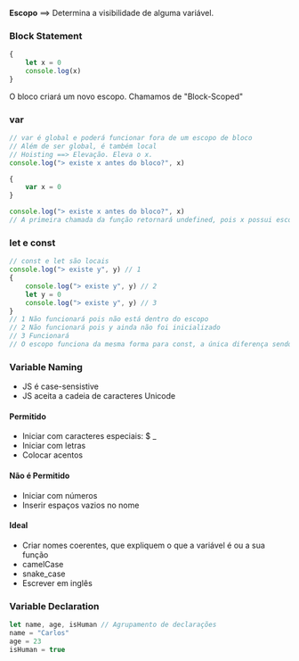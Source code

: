
**Escopo** ==> Determina a visibilidade de alguma variável.

### Block Statement
```js
{
	let x = 0
	console.log(x)
} 
```

O bloco criará um novo escopo. Chamamos de "Block-Scoped"

### var
```js
// var é global e poderá funcionar fora de um escopo de bloco
// Além de ser global, é também local
// Hoisting ==> Elevação. Eleva o x.
console.log("> existe x antes do bloco?", x)

{
	var x = 0
}

console.log("> existe x antes do bloco?", x)
// A primeira chamada da função retornará undefined, pois x possui escopo global, portanto existe, porém 
```

### let e const
```js
// const e let são locais
console.log("> existe y", y) // 1
{
	console.log("> existe y", y) // 2
	let y = 0
	console.log("> existe y", y) // 3
}
// 1 Não funcionará pois não está dentro do escopo
// 2 Não funcionará pois y ainda não foi inicializado
// 3 Funcionará
// O escopo funciona da mesma forma para const, a única diferença sendo a imutabilidade do valor atribuído ao mesmo
```

### Variable Naming
- JS é case-sensistive
- JS aceita a cadeia de caracteres Unicode

#### Permitido
- Iniciar com caracteres especiais: $ _
- Iniciar com letras
- Colocar acentos

#### Não é Permitido
- Iniciar com números
- Inserir espaços vazios no nome

#### Ideal
- Criar nomes coerentes, que expliquem o que a variável é ou a sua função
- camelCase
- snake_case
- Escrever em inglês

### Variable Declaration
```js
let name, age, isHuman // Agrupamento de declarações
name = "Carlos"
age = 23
isHuman = true
```

